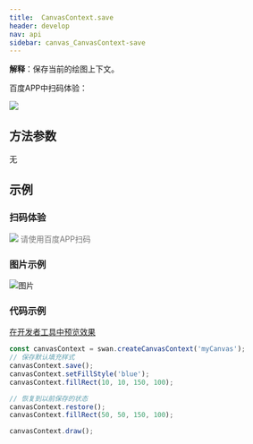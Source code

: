 ```yaml
---
title:  CanvasContext.save
header: develop
nav: api
sidebar: canvas_CanvasContext-save
---
```


 

**解释**：保存当前的绘图上下文。

 百度APP中扫码体验： 

<img src="https://b.bdstatic.com/miniapp/assets/images/doc_demo/pages_createCanvasContext.png"  class="demo-qrcode-image" />

 ## 方法参数 

无
## 示例

 
### 扫码体验

<div class='scan-code-container'>
    <img src="https://b.bdstatic.com/miniapp/assets/images/doc_demo/pages_setBackgroundColor.png" class="demo-qrcode-image" />
    <font color=#777 12px>请使用百度APP扫码</font>
</div>

###  图片示例  
![图片](../../../../img/api/canvas/save.png)

### 代码示例 

<a href="swanide://fragment/9710a7359d484b4682e6338a2b4e1bd91573725069024" title="在开发者工具中预览效果" target="_self">在开发者工具中预览效果</a>

```js
const canvasContext = swan.createCanvasContext('myCanvas');
// 保存默认填充样式
canvasContext.save();
canvasContext.setFillStyle('blue');
canvasContext.fillRect(10, 10, 150, 100);

// 恢复到以前保存的状态
canvasContext.restore();
canvasContext.fillRect(50, 50, 150, 100);

canvasContext.draw();
```


